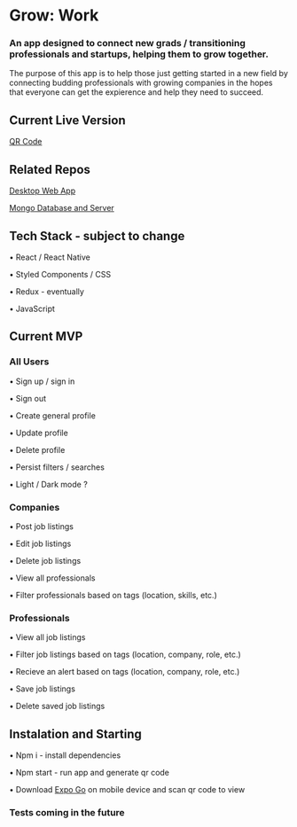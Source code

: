 # Grow: Work
### An app designed to connect new grads / transitioning professionals and startups, helping them to grow together.

The purpose of this app is to help those just getting started in a new field by connecting budding professionals with growing companies in the hopes that everyone can get the expierence and help they need to succeed.

## Current Live Version

[QR Code](https://expo.dev/@beloved2/grow-work)

## Related Repos

[Desktop Web App](https://github.com/Dionne-Stratton/grow-work-frontend-react)

[Mongo Database and Server](https://github.com/Dionne-Stratton/grow-work-backend)

## Tech Stack - subject to change

• React / React Native

• Styled Components / CSS

• Redux - eventually

• JavaScript

## Current MVP

### All Users

• Sign up / sign in

• Sign out

• Create general profile

• Update profile

• Delete profile

• Persist filters / searches

• Light / Dark mode ?

### Companies

• Post job listings

• Edit job listings

• Delete job listings

• View all professionals

• Filter professionals based on tags (location, skills, etc.)

### Professionals

• View all job listings

• Filter job listings based on tags (location, company, role, etc.)

• Recieve an alert based on tags (location, company, role, etc.)

• Save job listings

• Delete saved job listings

## Instalation and Starting

• Npm i - install dependencies

• Npm start - run app and generate qr code

• Download [Expo Go](https://expo.dev/client) on mobile device and scan qr code to view

### Tests coming in the future
